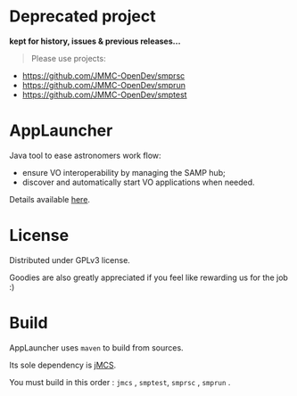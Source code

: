 # Deprecated project

**kept for history, issues & previous releases...**

> Please use projects:
- https://github.com/JMMC-OpenDev/smprsc
- https://github.com/JMMC-OpenDev/smprun
- https://github.com/JMMC-OpenDev/smptest


AppLauncher
===========

Java tool to ease astronomers work flow:
- ensure VO interoperability by managing the SAMP hub;
- discover and automatically start VO applications when needed.

Details available [here](http://www.jmmc.fr/applauncher).

License
=======

Distributed under GPLv3 license.

Goodies are also greatly appreciated if you feel like rewarding us for the job :)

Build
=====

AppLauncher uses `maven` to build from sources.

Its sole dependency is [jMCS](https://github.com/JMMC-OpenDev/jMCS).

You must build in this order : `jmcs` , `smptest`, `smprsc` , `smprun` .
